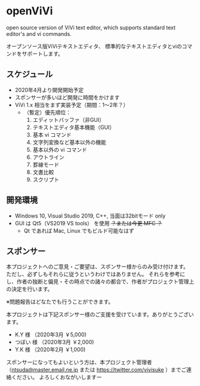 # openViVi
open source version of ViVi text editor, which supports standard text editor's and vi commands.

オープンソース版ViViテキストエディタ、
標準的なテキストエディタとviのコマンドをサポートします。

## スケジュール
- 2020年4月より開発開始予定
- スポンサーが多いほど開発に時間をかけます
- ViVi 1.x 相当をまず実装予定（期間：1～2年？）
  - （暫定）優先順位：
    1. エディットバッファ（非GUI）
    1. テキストエディタ基本機能（GUI）
    1. 基本 vi コマンド
    1. 文字列変換など基本以外の機能
    1. 基本以外の vi コマンド
    1. アウトライン
    1. 罫線モード
    1. 文書比較
    1. スクリプト

## 開発環境
- Windows 10, Visual Studio 2019, C++, 当面は32bitモード only
- GUI は Qt5（VS2019 VS tools） を使用   ~~？または今更 MFC ？~~
  - Qt であれば Mac, Linux でもビルド可能なはず

## スポンサー
本プロジェクトへのご意見・ご要望は、スポンサー様からのみ受け付けます。
ただし、必ずしもそれらに従うというわけではありません。
それらを参考にし、作者の独断と偏見・その時点での諸々の都合で、作者がプロジェクト管理上の決定を行います。

※問題報告はどなたでも行うことができます。

本プロジェクトは下記スポンサー様のご支援を受けています。ありがとうございます。
- K.Y 様 （2020年3月 ￥5,000)
- つぼい 様 （2020年3月 ￥2,000)
- Y.K 様 （2020年2月 ￥1,000)

スポンサーになってもよいという方は、本プロジェクト管理者（ntsuda@master.email.ne.jp または https://twitter.com/vivisuke ）までご連絡ください。
よろしくおながいしますー
